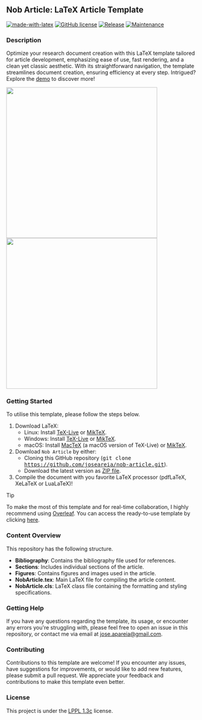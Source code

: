 ## Nob Article: LaTeX Article Template
[![made-with-latex](https://img.shields.io/badge/Made%20with-LaTeX-1f425f.svg?color=green)](https://www.latex-project.org/)
[![GitHub license](https://img.shields.io/badge/License-LaTeX%20v1.3c-green.svg)](https://www.latex-project.org/lppl/lppl-1-3c)
[![Release](https://img.shields.io/badge/Release-v1.0.2-green.svg)](https://github.com/joseareia/nob-article/releases)
[![Maintenance](https://img.shields.io/badge/Maintained%3F-Yes-green.svg)](https://github.com/joseareia/nob-article/graphs/commit-activity)

### Description
Optimize your research document creation with this LaTeX template tailored for article development, emphasizing ease of use, fast rendering, and a clean yet classic aesthetic. With its straightforward navigation, the template streamlines document creation, ensuring efficiency at every step. Intrigued? Explore the [demo](https://www.overleaf.com/latex/templates/nob-article-template/jxdjsvjgshfc.pdf) to discover more!

<p float="left">
  <img src="https://github.com/joseareia/nob-article/blob/master/Assets/Figure01.png" width="400"/>
  <img src="https://github.com/joseareia/nob-article/blob/master/Assets/Figure02.png" width="400"/>
</p>

### Getting Started
To utilise this template, please follow the steps below.

1. Download LaTeX:
    - Linux: Install [TeX-Live](https://www.tug.org/texlive/) or [MikTeX](https://miktex.org/).
    - Windows: Install [TeX-Live](https://www.tug.org/texlive/) or [MikTeX](https://miktex.org/).
    - macOS: Install [MacTeX](https://www.tug.org/mactex/) (a macOS version of TeX-Live) or [MikTeX](https://miktex.org/).
2. Download `Nob Article` by either:
    - Cloning this GitHub repository (<kbd>git clone https://github.com/joseareia/nob-article.git</kbd>).
    - Download the latest version as [ZIP file](https://github.com/joseareia/nob-article/archive/refs/heads/master.zip).
3. Compile the document with you favorite LaTeX processor (pdfLaTeX, XeLaTeX or LuaLaTeX)!

> [!TIP]
> To make the most of this template and for real-time collaboration, I highly recommend using [Overleaf](https://www.overleaf.com/home-2). You can access the ready-to-use template by clicking [here](https://www.overleaf.com/latex/templates/nob-article-template/jxdjsvjgshfc).

### Content Overview
This repository has the following structure.

- **Bibliography**: Contains the bibliography file used for references.
- **Sections**: Includes individual sections of the article.
- **Figures**: Contains figures and images used in the article.
- **NobArticle.tex**: Main LaTeX file for compiling the article content.
- **NobArticle.cls**: LaTeX class file containing the formatting and styling specifications.

### Getting Help
If you have any questions regarding the template, its usage, or encounter any errors you're struggling with, please feel free to open an issue in this repository, or contact me via email at <a href="mailto:jose.apareia@gmail.com">jose.apareia@gmail.com</a>.

### Contributing
Contributions to this template are welcome! If you encounter any issues, have suggestions for improvements, or would like to add new features, please submit a pull request. We appreciate your feedback and contributions to make this template even better.

### License
This project is under the [LPPL 1.3c](https://www.latex-project.org/lppl/lppl-1-3c/) license.
